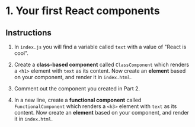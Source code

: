 # 1. Your first React components

## Instructions

1. In `index.js` you will find a variable called `text` with a value of "React is cool".

2. Create a **class-based component** called `ClassComponent` which renders a `<h1>` element with `text` as its content. Now create an **element** based on your component, and render it in `index.html`.

3. Comment out the component you created in Part 2. 

4. In a new line, create a **functional component** called `FunctionalComponent` which renders a `<h3>` element with `text` as its content. Now create an **element** based on your component, and render it in `index.html`.